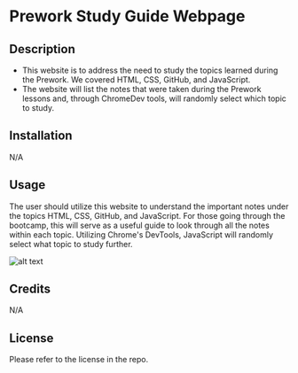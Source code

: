 # Prework Study Guide Webpage

## Description

- This website is to address the need to study the topics learned during the Prework. We covered HTML, CSS, GitHub, and JavaScript.
- The website will list the notes that were taken during the Prework lessons and, through ChromeDev tools, will randomly select which topic to study. 

## Installation

N/A

## Usage

The user should utilize this website to understand the important notes under the topics HTML, CSS, GitHub, and JavaScript. For those going through the bootcamp, this will serve as a useful guide to look through all the notes within each topic. Utilizing Chrome's DevTools, JavaScript will randomly select what topic to study further.


![alt text](assets/images/screenshot.png)

## Credits

N/A

## License

Please refer to the license in the repo.